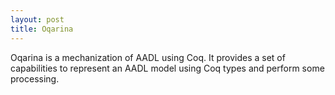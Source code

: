 ```yaml
---
layout: post
title: Oqarina
---
```


Oqarina is a mechanization of AADL using Coq. It provides a set of capabilities to represent an AADL model using Coq types and perform some processing.